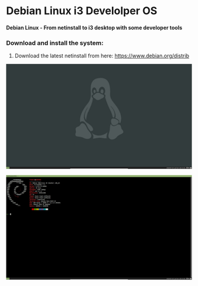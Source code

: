 # Debian Linux i3 Develolper OS

#### Debian Linux - From netinstall to i3 desktop with some developer tools

### Download and install the system:

1. Download the latest netinstall from here: https://www.debian.org/distrib

![Resault](https://github.com/freddan88/debian-linux-i3-develolper/raw/master/images/03.jpg)

![Neofetch](https://github.com/freddan88/debian-linux-i3-develolper/raw/master/images/02.jpg)
